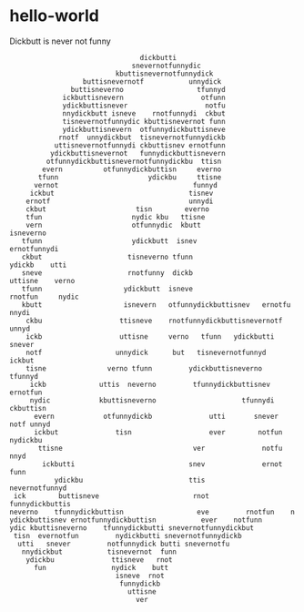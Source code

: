 # hello-world

Dickbutt is never not funny

                                    dickbutti                                         
                                  snevernotfunnydic                                     
                              kbuttisnevernotfunnydick                                  
                      buttisnevernotf           unnydick                                
                   buttisneverno                  tfunnyd                               
                 ickbuttisnevern                   otfunn                               
                 ydickbuttisnever                   notfu                               
                 nnydickbutt isneve    rnotfunnydi  ckbut                               
                 tisnevernotfunnydic kbuttisnevernot funn                               
                 ydickbuttisnevern  otfunnydickbuttisneve                               
                rnotf  unnydickbut  tisnevernotfunnydickb                               
               uttisnevernotfunnydi ckbuttisnev ernotfunn                               
              ydickbuttisnevernot   funnydickbuttisnevern                               
             otfunnydickbuttisnevernotfunnydickbu  ttisn                                
            evern          otfunnydickbuttisn     everno                                
           tfunn                      ydickbu     ttisne                                
          vernot                                 funnyd                                 
         ickbut                                 tisnev                                  
        ernotf                                  unnydi                                  
        ckbut                      tisn        everno                                   
        tfun                      nydic kbu   ttisne                                    
        vern                      otfunnydic  kbutt                         isneverno   
       tfunn                      ydickbutt  isnev                        ernotfunnydi  
       ckbut                     tisneverno tfunn                       ydickb    utti  
       sneve                     rnotfunny  dickb                     uttisne    verno  
       tfunn                    ydickbutt  isneve                   rnotfun     nydic   
       kbutt                    isnevern   otfunnydickbuttisnev   ernotfu     nnydi     
        ckbu                   ttisneve    rnotfunnydickbuttisnevernotf      unnyd      
        ickb                   uttisne     verno   tfunn   ydickbutti      snever       
        notf                  unnydick      but   tisnevernotfunnyd      ickbut         
        tisne               verno tfunn         ydickbuttisneverno     tfunnyd          
         ickb             uttis  neverno         tfunnydickbuttisnev   ernotfun         
         nydic            kbuttisneverno                     tfunnydi    ckbuttisn      
          evern            otfunnydickb              utti       snever  notf unnyd      
          ickbut              tisn                   ever        notfun  nydickbu       
           ttisne                                ver              notfu    nnyd         
            ickbutti                            snev              ernot     funn        
               ydickbu                          ttis              nevernotfunnyd        
     ick        buttisneve                       rnot           funnydickbuttis         
    neverno    tfunnydickbuttisn                  eve         rnotfun    n              
    ydickbuttisnev ernotfunnydickbuttisn           ever    notfunn                      
    ydic kbuttisneverno    tfunnydickbutti snevernotfunnydickbut                        
     tisn  evernotfun         nydickbutti snevernotfunnydickb                           
      utti   snever         notfunnydick butti snevernotfu                              
       nnydickbut           tisnevernot  funn                                           
        ydickbu              ttisneve   rnot                                            
          fun                nydick    butt                                             
                              isneve  rnot                                              
                               funnydickb                                               
                                 uttisne                                                
                                   ver                                                  
                                                                        
